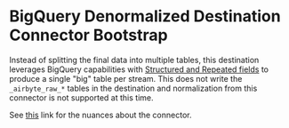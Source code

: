 # BigQuery Denormalized Destination Connector Bootstrap

Instead of splitting the final data into multiple tables, this destination leverages BigQuery capabilities with [Structured and Repeated fields](https://cloud.google.com/bigquery/docs/nested-repeated) to produce a single "big" table per stream. This does not write the `_airbyte_raw_*` tables in the destination and normalization from this connector is not supported at this time.

See [this](https://docs.airbyte.com/integrations/destinations/databricks) link for the nuances about the connector.